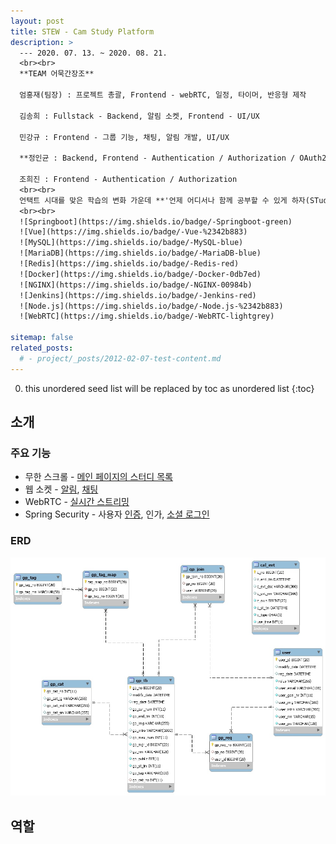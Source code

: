 ```yaml
---
layout: post
title: STEW - Cam Study Platform
description: >
  --- 2020. 07. 13. ~ 2020. 08. 21.
  <br><br>
  **TEAM 어묵간장조**  

  엄홍재(팀장) : 프로젝트 총괄, Frontend - webRTC, 일정, 타이머, 반응형 제작  

  김송희 : Fullstack - Backend, 알림 소켓, Frontend - UI/UX  

  민강규 : Frontend - 그룹 기능, 채팅, 알림 개발, UI/UX  

  **정인균 : Backend, Frontend - Authentication / Authorization / OAuth2**  

  조희진 : Frontend - Authentication / Authorization
  <br><br>
  언택트 시대를 맞은 학습의 변화 가운데 **'언제 어디서나 함께 공부할 수 있게 하자(STudy EveryWhere)'**라는 목표를 가지고 온라인 캠 스터디 플랫폼인 STEW를 제작하였습니다.
  <br><br>
  ![Springboot](https://img.shields.io/badge/-Springboot-green)
  ![Vue](https://img.shields.io/badge/-Vue-%2342b883)
  ![MySQL](https://img.shields.io/badge/-MySQL-blue)
  ![MariaDB](https://img.shields.io/badge/-MariaDB-blue)
  ![Redis](https://img.shields.io/badge/-Redis-red)
  ![Docker](https://img.shields.io/badge/-Docker-0db7ed)
  ![NGINX](https://img.shields.io/badge/-NGINX-00984b)
  ![Jenkins](https://img.shields.io/badge/-Jenkins-red)
  ![Node.js](https://img.shields.io/badge/-Node.js-%2342b883)
  ![WebRTC](https://img.shields.io/badge/-WebRTC-lightgrey)

sitemap: false
related_posts:
  # - project/_posts/2012-02-07-test-content.md
---
```

<!-- blank -->
0. this unordered seed list will be replaced by toc as unordered list
{:toc}

## 소개
<div id="stew-carousel" class="swiper-container"></div>
<script>
  swiperInitialize("stew-carousel", {
    path: "/img/project/stew",
    imgList: [
      "main.jpeg",
      "register-normal.jpeg", 
      "register-social.jpeg",
      "login.jpeg",
      "study-list.jpeg",
      "study-list-search.jpeg",
      "study-participate.jpeg",
      "study-private-accept.jpeg",
      "study-create.jpeg",
      "study-detail-1.jpeg",
      "study-detail-2.jpeg",
      "cam-study-ready.jpeg",
      "cam-study.jpeg",
      "mypage-1.jpeg",
      "mypage-2.jpeg",
      "mypage-3.jpeg",
      "guide.jpeg"
    ],
    dotted: false,
    millis: 4000
  })
</script>

### 주요 기능
* 무한 스크롤 - <a href="javascript:slideTo(4)">메인 페이지의 스터디 목록</a>
* 웹 소켓 - <a href="javascript:slideTo(7)">알림</a>, <a href="javascript:slideTo(12)">채팅</a>
* WebRTC - <a href="javascript:slideTo(12)">실시간 스트리밍</a>
* Spring Security - 사용자 <a href="javascript:slideTo(3)">인증</a>, 인가, <a href="javascript:slideTo(2)">소셜 로그인</a>

### ERD
<img src="/assets/img/project/stew/erd.jpg">

## 역할